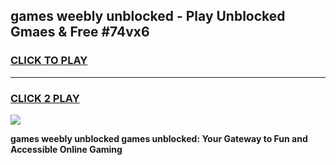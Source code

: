 
## games weebly unblocked - Play Unblocked Gmaes & Free #74vx6
<h3>
<a href="https://premium.freeplayer.one?title=games_weebly_unblocked&ref=01M">CLICK TO PLAY</a></h3>
<hr>

<h3>
<a href="https://premium.freeplayer.one?title=games_weebly_unblocked&ref=01M">CLICK 2 PLAY</a>
  
</h3>

<a href="https://premium.freeplayer.one?title=games_weebly_unblocked&ref=01M"><img src="https://clearcache.store/games.png"></a>


**games weebly unblocked games unblocked: Your Gateway to Fun and Accessible Online Gaming**
